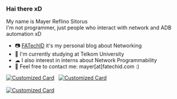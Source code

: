 ### Hai there xD

My name is Mayer Reflino Sitorus</br>
I'm not programmer, just people who interact with network and ADB automation xD</br>
- 📷 [FATechID](https://blog.fatechid.com) it's my personal blog about Networking</br>
- 📙 I'm currently studying at Telkom University</br>
- ☁ I also interest in interns about Network Programmability</br>
- 📩 Feel free to contact me: mayer[at]fatechid.com :)

[![Customized Card](https://github-readme-stats.vercel.app/api/pin?username=mrdotss&repo=ros-automation&theme=dracula)](https://github.com/mrdotss/ros-automation)&nbsp;&nbsp;
[![Customized Card](https://github-readme-stats.vercel.app/api/pin?username=mrdotss&repo=ios-automation&theme=dracula)](https://github.com/mrdotss/ios-automation)<br><br>
[![Customized Card](https://github-readme-stats.vercel.app/api/pin?username=mrdotss&repo=netbox&theme=dracula)](https://github.com/mrdotss/netbox)

<!--
**mrdotss/mrdotss** is a ✨ _special_ ✨ repository because its `README.md` (this file) appears on your GitHub profile.

Here are some ideas to get you started:

- 🔭 I’m currently working on ...
- 🌱 I’m currently learning ...
- 👯 I’m looking to collaborate on ...
- 🤔 I’m looking for help with ...
- 💬 Ask me about ...
- 📫 How to reach me: ...
- 😄 Pronouns: ...
- ⚡ Fun fact: ...
-->

